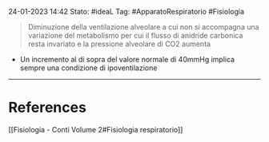 24-01-2023 14:42
Stato: #ideaL 
Tag: #ApparatoRespiratorio #Fisiologia 

> Diminuzione della ventilazione alveolare a cui non si accompagna una variazione del metabolismo per cui il flusso di anidride carbonica resta invariato e la pressione alveolare di CO2 aumenta

- Un incremento al di sopra del valore normale di 40mmHg implica sempre una condizione di ipoventilazione


---
# References 
[[Fisiologia  - Conti Volume 2#Fisiologia respiratorio]]
